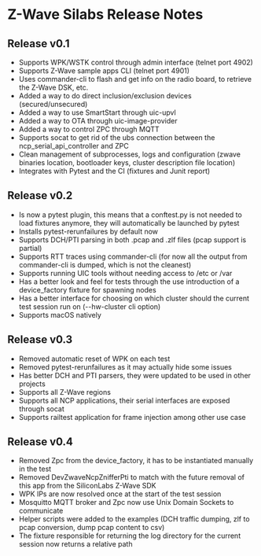 Z-Wave Silabs Release Notes
===========================

Release v0.1
------------

- Supports WPK/WSTK control through admin interface (telnet port 4902)
- Supports Z-Wave sample apps CLI (telnet port 4901)
- Uses commander-cli to flash and get info on the radio board, to retrieve the Z-Wave DSK, etc.
- Added a way to do direct inclusion/exclusion devices (secured/unsecured)
- Added a way to use SmartStart through uic-upvl
- Added a way to OTA through uic-image-provider
- Added a way to control ZPC through MQTT
- Supports socat to get rid of the ubs connection between the ncp_serial_api_controller and ZPC
- Clean management of subprocesses, logs and configuration (zwave binaries location, bootloader keys, cluster description file location)
- Integrates with Pytest and the CI (fixtures and Junit report)

Release v0.2
------------

- Is now a pytest plugin, this means that a conftest.py is not needed to load fixtures anymore, they will automatically be launched by pytest
- Installs pytest-rerunfailures by default now
- Supports DCH/PTI parsing in both .pcap and .zlf files (pcap support is partial)
- Supports RTT traces using commander-cli (for now all the output from commander-cli is dumped, which is not the cleanest)
- Supports running UIC tools without needing access to /etc or /var
- Has a better look and feel for tests through the use introduction of a device_factory fixture for spawning nodes
- Has a better interface for choosing on which cluster should the current test session run on (--hw-cluster cli option)
- Supports macOS natively

Release v0.3
------------

- Removed automatic reset of WPK on each test
- Removed pytest-rerunfailures as it may actually hide some issues
- Has better DCH and PTI parsers, they were updated to be used in other projects
- Supports all Z-Wave regions
- Supports all NCP applications, their serial interfaces are exposed through socat
- Supports railtest application for frame injection among other use case

Release v0.4
------------

- Removed Zpc from the device_factory, it has to be instantiated manually in the test
- Removed DevZwaveNcpZnifferPti to match with the future removal of this app from the SiliconLabs Z-Wave SDK
- WPK IPs are now resolved once at the start of the test session
- Mosquitto MQTT broker and Zpc now use Unix Domain Sockets to communicate
- Helper scripts were added to the examples (DCH traffic dumping, zlf to pcap conversion, dump pcap content to csv)
- The fixture responsible for returning the log directory for the current session now returns a relative path
